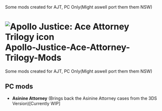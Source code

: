 
Some mods created for AJT, PC Only(Might aswell port them them NSW)
# ![Apollo Justice: Ace Attorney Trilogy icon](/ajaa-trilogy.ico) Apollo-Justice-Ace-Attorney-Trilogy-Mods
Some mods created for AJT, PC Only(Might aswell port them them NSW)
## PC mods
- **Asinine Attorney** (Brings back the Asinine Attorney cases from the 3DS Version)[Currently WIP]<br>

